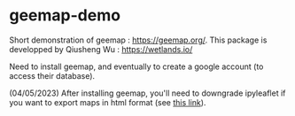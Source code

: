 # geemap-demo
Short demonstration of geemap :  https://geemap.org/. This package is developped by Qiusheng Wu : https://wetlands.io/

Need to install geemap, and eventually to create a google account (to access their database).

(04/05/2023) After installing geemap, you'll need to downgrade ipyleaflet if you want to export maps in html format (see [this link](https://github.com/jupyter-widgets/ipyleaflet/issues/841)).


